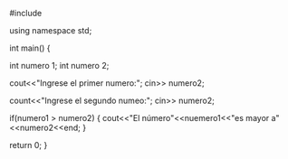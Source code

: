 #include <lost ream>
  
 using namespace std;
  
 int main()
 {
 
  int numero 1;
  int numero 2;
  
  cout<<"Ingrese el primer numero:";
  cin>> numero2;
  
  count<<"Ingrese el segundo numeo:";
  cin>> numero2;
  
  if(numero1 > numero2)
  {
  cout<<"El número"<<nuemero1<<"es mayor a"<<numero2<<end;
  }
  
  return 0;
  }
